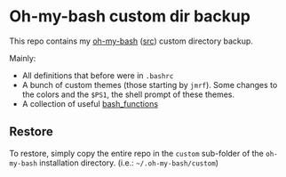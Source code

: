 # Oh-my-bash custom dir backup

This repo contains my [oh-my-bash](https://ohmybash.github.io/) ([src](https://github.com/ohmybash/oh-my-bash)) custom directory backup.

Mainly:

 - All definitions that before were in `.bashrc` 
 - A bunch of custom themes (those starting by `jmrf`). Some changes to the colors and the `$PS1`, the shell prompt of these themes.
 - A collection of useful [bash_functions](bash_functions.sh)


## Restore

To restore, simply copy the entire repo in the `custom` sub-folder of the `oh-my-bash` installation directory. (i.e.: `~/.oh-my-bash/custom`)


